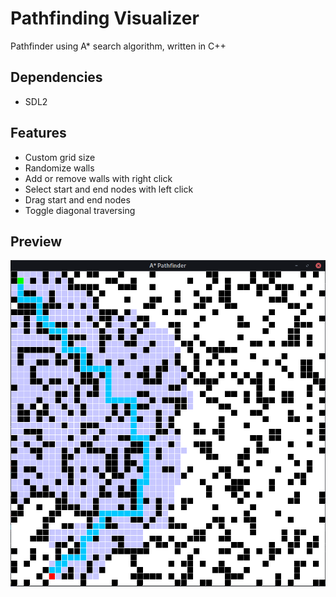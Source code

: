 # Pathfinding Visualizer
Pathfinder using A* search algorithm, written in C++

## Dependencies
- SDL2

## Features
- Custom grid size
- Randomize walls
- Add or remove walls with right click
- Select start and end nodes with left click
- Drag start and end nodes
- Toggle diagonal traversing

## Preview
![Preview](/screenshots/preview.png)
